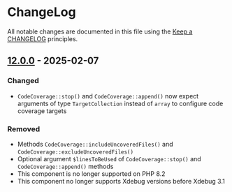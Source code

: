 # ChangeLog

All notable changes are documented in this file using the [Keep a CHANGELOG](http://keepachangelog.com/) principles.

## [12.0.0] - 2025-02-07

### Changed

* `CodeCoverage::stop()` and `CodeCoverage::append()` now expect arguments of type `TargetCollection` instead of `array` to configure code coverage targets

### Removed

* Methods `CodeCoverage::includeUncoveredFiles()` and `CodeCoverage::excludeUncoveredFiles()`
* Optional argument `$linesToBeUsed` of `CodeCoverage::stop()` and `CodeCoverage::append()` methods
* This component is no longer supported on PHP 8.2
* This component no longer supports Xdebug versions before Xdebug 3.1

[12.0.0]: https://github.com/sebastianbergmann/php-code-coverage/compare/11.0...main
